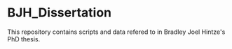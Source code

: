 # BJH_Dissertation
This repository contains scripts and data refered to in Bradley Joel Hintze's PhD thesis.
